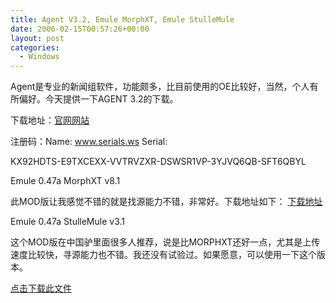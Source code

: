 ```yaml
---
title: Agent V3.2, Emule MorphXT, Emule StulleMule
date: 2006-02-15T00:57:26+00:00
layout: post
categories:
  - Windows
---
```


Agent是专业的新闻组软件，功能颇多，比目前使用的OE比较好，当然，个人有所偏好。今天提供一下AGENT 3.2的下载。

下载地址：[官网网站](http://www.forteinc.com/agent/)

注册码：Name: www.serials.ws Serial:

KX92HDTS-E9TXCEXX-VVTRVZXR-DSWSR1VP-3YJVQ6QB-SFT6QBYL

Emule 0.47a MorphXT v8.1

此MOD版让我感觉不错的就是找源能力不错，非常好。下载地址如下：
[下载地址](https://sourceforge.net/projects/emulemorph/files/MorphXT/eMule%200.50a%20MorphXT%2012.7/eMulev0.50a.-MorphXTv12.7-installer.exe/download)

Emule 0.47a StulleMule v3.1

这个MOD版在中国驴里面很多人推荐，说是比MORPHXT还好一点，尤其是上传速度比较快，寻源能力也不错。我还没有试验过。如果愿意，可以使用一下这个版本。

[点击下载此文件](http://prdownloads.sourceforge.net/stullemule/eMule0.50a-StulleMule_v7.0-bin.rar?download)
